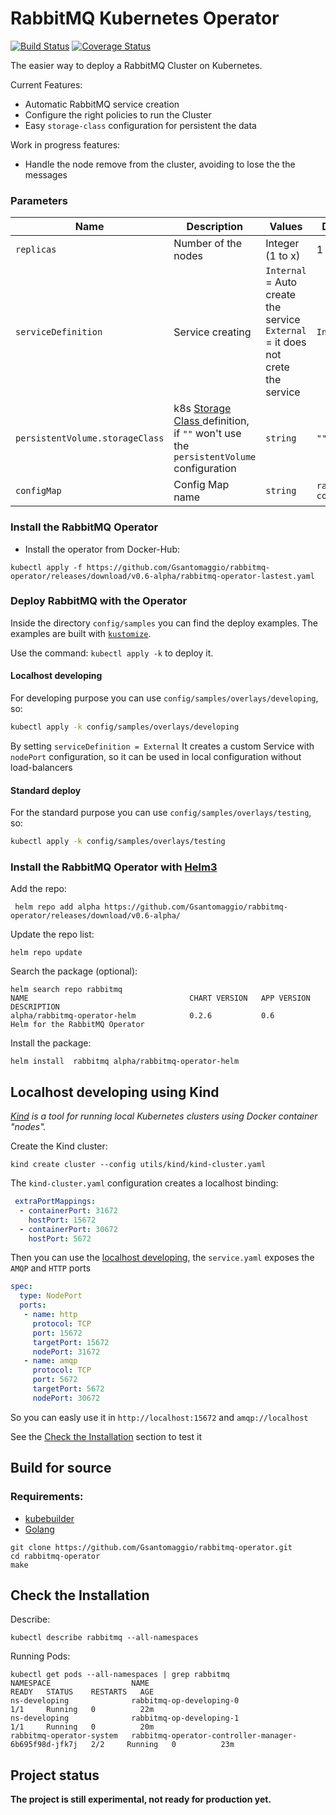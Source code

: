 # RabbitMQ Kubernetes Operator

[![Build Status](https://travis-ci.org/Gsantomaggio/rabbitmq-operator.svg?branch=master)](https://travis-ci.org/Gsantomaggio/rabbitmq-operator) [![Coverage Status](https://coveralls.io/repos/github/Gsantomaggio/rabbitmq-operator/badge.png?branch=master)](https://coveralls.io/github/Gsantomaggio/rabbitmq-operator?branch=master)

The easier way to deploy a RabbitMQ Cluster on Kubernetes.

Current Features:
 * Automatic RabbitMQ service creation 
 * Configure the right policies to  run the Cluster
 * Easy `storage-class` configuration for persistent the data

Work in progress features:
* Handle the node remove from the cluster, avoiding to lose the the messages

### Parameters

|  Name | Description | Values | Default 
| ------------ | ------------ | ------------ | ------------ |
|   `replicas`| Number of the nodes  |  Integer (1 to x)  | 1
|  `serviceDefinition` | Service creating   | `Internal` = Auto create the service `External` = it  does not crete the service | `Internal`
|`persistentVolume.storageClass` | k8s [Storage Class ](https://kubernetes.io/docs/concepts/storage/storage-classes/ "Storage Class ")definition,  if `""` won't use the `persistentVolume` configuration | `string` | `""` |
|`configMap`| Config Map name |`string` |`rabbitmq-config` 

### Install the RabbitMQ Operator 

* Install the operator from Docker-Hub:
```
kubectl apply -f https://github.com/Gsantomaggio/rabbitmq-operator/releases/download/v0.6-alpha/rabbitmq-operator-lastest.yaml
```


### Deploy RabbitMQ with the Operator

Inside the directory `config/samples` you can find the deploy examples.
The examples are built with [`kustomize`](https://github.com/kubernetes-sigs/kustomize).

Use the command: `kubectl apply -k`  to deploy it.

#### Localhost developing

For developing purpose you can use `config/samples/overlays/developing`, so:

```bash
kubectl apply -k config/samples/overlays/developing
```
By setting `serviceDefinition = External` It creates a custom Service with `nodePort` configuration, so it can be used in local configuration without load-balancers


#### Standard deploy

For the standard purpose you can use `config/samples/overlays/testing`, so:

```bash
kubectl apply -k config/samples/overlays/testing
```

### Install the RabbitMQ Operator with [Helm3](https://helm.sh/)

Add the repo:
```
 helm repo add alpha https://github.com/Gsantomaggio/rabbitmq-operator/releases/download/v0.6-alpha/
```

Update the repo list:
```
helm repo update
```

Search the package (optional):
```
helm search repo rabbitmq
NAME                                    CHART VERSION   APP VERSION     DESCRIPTION
alpha/rabbitmq-operator-helm            0.2.6           0.6             Helm for the RabbitMQ Operator
```

Install the package:
```
helm install  rabbitmq alpha/rabbitmq-operator-helm
```


## Localhost developing using Kind

_[Kind](https://github.com/kubernetes-sigs/kind) is a tool for running local Kubernetes clusters using Docker container "nodes"._

Create the Kind cluster:
```
kind create cluster --config utils/kind/kind-cluster.yaml
```

The `kind-cluster.yaml` configuration creates a localhost binding:
```yaml
 extraPortMappings:
  - containerPort: 31672
    hostPort: 15672
  - containerPort: 30672
    hostPort: 5672
```

Then you can use the [localhost developing](https://github.com/Gsantomaggio/rabbitmq-operator/blob/master/README.md#localhost-developing), the `service.yaml` exposes the `AMQP` and `HTTP` ports

```yaml
spec:
  type: NodePort
  ports:
   - name: http
     protocol: TCP
     port: 15672
     targetPort: 15672
     nodePort: 31672
   - name: amqp
     protocol: TCP
     port: 5672
     targetPort: 5672
     nodePort: 30672
```

So you can easly use it in `http://localhost:15672` and `amqp://localhost`


See the [Check the Installation](#check-the-installation) section to test it

## Build for source
### Requirements:
 - [kubebuilder]( https://book.kubebuilder.io/quick-start.html#installation)
 - [Golang](https://golang.org/)

```
git clone https://github.com/Gsantomaggio/rabbitmq-operator.git
cd rabbitmq-operator
make
```



## Check the Installation

Describe:
```
kubectl describe rabbitmq --all-namespaces
```

Running Pods:
```
kubectl get pods --all-namespaces | grep rabbitmq
NAMESPACE                  NAME                                                   READY   STATUS    RESTARTS   AGE
ns-developing              rabbitmq-op-developing-0                               1/1     Running   0          22m
ns-developing              rabbitmq-op-developing-1                               1/1     Running   0          20m
rabbitmq-operator-system   rabbitmq-operator-controller-manager-6b695f98d-jfk7j   2/2     Running   0          23m
```


## Project status

**The project is still experimental, not ready for production yet.**
